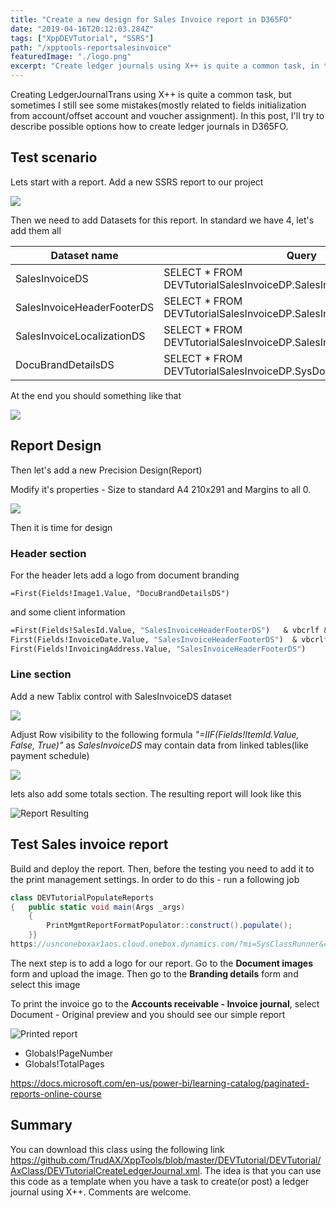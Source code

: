 ```yaml
---
title: "Create a new design for Sales Invoice report in D365FO"
date: "2019-04-16T20:12:03.284Z"
tags: ["XppDEVTutorial", "SSRS"]
path: "/xpptools-reportsalesinvoice"
featuredImage: "./logo.png"
excerpt: "Create ledger journals using X++ is quite a common task, in this post I'll try to describe possible options how to perform it"
---
```


Creating LedgerJournalTrans using X++ is quite a common task, but sometimes I still see some mistakes(mostly related to fields initialization from account/offset account and voucher assignment). In this post, I'll try to describe possible options how to create ledger journals in D365FO.

## Test scenario

Lets start with a report. Add a new SSRS report to our project

![](CreateNewReport.png)

Then we need to add Datasets for this report. In standard we have 4, let's add them all

| Dataset name               | Query                                                        |
| -------------------------- | ------------------------------------------------------------ |
| SalesInvoiceDS             | SELECT * FROM DEVTutorialSalesInvoiceDP.SalesInvoiceTmp      |
| SalesInvoiceHeaderFooterDS | SELECT * FROM DEVTutorialSalesInvoiceDP.SalesInvoiceHeaderFooterTmp |
| SalesInvoiceLocalizationDS | SELECT * FROM DEVTutorialSalesInvoiceDP.SalesInvoiceLocalizationTmp |
| DocuBrandDetailsDS         | SELECT * FROM DEVTutorialSalesInvoiceDP.SysDocuBrandDetailsRegular |

At the end you should something like that

![](ReportDatasets.png)

## Report Design

Then let's add a new Precision Design(Report)

Modify it's properties - Size to standard A4 210x291 and Margins to all 0.

![](ReportProperties.png)

Then it is time for design

### Header section

For the header lets add a logo from document branding

```vbscript
=First(Fields!Image1.Value, "DocuBrandDetailsDS")
```

and some client information 

```vb
=First(Fields!SalesId.Value, "SalesInvoiceHeaderFooterDS")   & vbcrlf &  
First(Fields!InvoiceDate.Value, "SalesInvoiceHeaderFooterDS")  & vbcrlf & 
First(Fields!InvoicingAddress.Value, "SalesInvoiceHeaderFooterDS")
```

### Line section

Add a new Tablix control with SalesInvoiceDS dataset

![](LineTablix.png)

Adjust Row visibility to the following formula *"=IIF(Fields!ItemId.Value, False, True)"* as *SalesInvoiceDS* may contain data from linked tables(like payment schedule)

![](RowVisibility.png)

lets also add some totals section. The resulting report will look like this

![Report Resulting](ReportResulting.png)



## Test Sales invoice report

Build and deploy the report. Then, before the testing you need to add it to the print management settings. In order to do this - run a following job

```csharp
class DEVTutorialPopulateReports
{   public static void main(Args _args)
    {        
        PrintMgmtReportFormatPopulator::construct().populate(); 
    }}
https://usnconeboxax1aos.cloud.onebox.dynamics.com/?mi=SysClassRunner&cls=DEVTutorialPopulateReports
```

The next step is to add a logo for our report. Go to the **Document images** form and upload the image. Then go to the **Branding details** form and select this image 

To print the invoice go to the **Accounts receivable - Invoice journal**, select Document - Original preview and you should see our simple report

![Printed report](PrintedReport.png) 



- Globals!PageNumber
- Globals!TotalPages



https://docs.microsoft.com/en-us/power-bi/learning-catalog/paginated-reports-online-course



## Summary

You can download this class using the following link https://github.com/TrudAX/XppTools/blob/master/DEVTutorial/DEVTutorial/AxClass/DEVTutorialCreateLedgerJournal.xml. The idea is that you can use this code as a template when you have a task to create(or post) a ledger journal using X++.
Comments are welcome.
